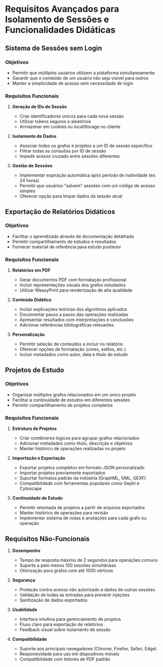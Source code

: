 # Requisitos Avançados para Isolamento de Sessões e Funcionalidades Didáticas

## Sistema de Sessões sem Login

### Objetivos
- Permitir que múltiplos usuários utilizem a plataforma simultaneamente
- Garantir que o conteúdo de um usuário não seja visível para outros
- Manter a simplicidade de acesso sem necessidade de login

### Requisitos Funcionais
1. **Geração de IDs de Sessão**
   - Criar identificadores únicos para cada nova sessão
   - Utilizar tokens seguros e aleatórios
   - Armazenar em cookies ou localStorage no cliente

2. **Isolamento de Dados**
   - Associar todos os grafos e projetos a um ID de sessão específico
   - Filtrar todas as consultas por ID de sessão
   - Impedir acesso cruzado entre sessões diferentes

3. **Gestão de Sessões**
   - Implementar expiração automática após período de inatividade (ex: 24 horas)
   - Permitir que usuários "salvem" sessões com um código de acesso simples
   - Oferecer opção para limpar dados da sessão atual

## Exportação de Relatórios Didáticos

### Objetivos
- Facilitar o aprendizado através de documentação detalhada
- Permitir compartilhamento de estudos e resultados
- Fornecer material de referência para estudo posterior

### Requisitos Funcionais
1. **Relatórios em PDF**
   - Gerar documentos PDF com formatação profissional
   - Incluir representações visuais dos grafos estudados
   - Utilizar WeasyPrint para renderização de alta qualidade

2. **Conteúdo Didático**
   - Incluir explicações teóricas dos algoritmos aplicados
   - Documentar passo a passo das operações realizadas
   - Apresentar resultados com interpretações e conclusões
   - Adicionar referências bibliográficas relevantes

3. **Personalização**
   - Permitir seleção de conteúdos a incluir no relatório
   - Oferecer opções de formatação (cores, estilos, etc.)
   - Incluir metadados como autor, data e título do estudo

## Projetos de Estudo

### Objetivos
- Organizar múltiplos grafos relacionados em um único projeto
- Facilitar a continuidade de estudos em diferentes sessões
- Permitir compartilhamento de projetos completos

### Requisitos Funcionais
1. **Estrutura de Projetos**
   - Criar contêineres lógicos para agrupar grafos relacionados
   - Adicionar metadados como título, descrição e objetivos
   - Manter histórico de operações realizadas no projeto

2. **Importação e Exportação**
   - Exportar projetos completos em formato JSON personalizado
   - Importar projetos previamente exportados
   - Suportar formatos padrão da indústria (GraphML, GML, GEXF)
   - Compatibilidade com ferramentas populares como Gephi e Cytoscape

3. **Continuidade de Estudo**
   - Permitir retomada de projetos a partir de arquivos exportados
   - Manter histórico de operações para revisão
   - Implementar sistema de notas e anotações para cada grafo ou operação

## Requisitos Não-Funcionais

1. **Desempenho**
   - Tempo de resposta máximo de 2 segundos para operações comuns
   - Suporte a pelo menos 100 sessões simultâneas
   - Otimização para grafos com até 1000 vértices

2. **Segurança**
   - Proteção contra acesso não autorizado a dados de outras sessões
   - Validação de todas as entradas para prevenir injeções
   - Sanitização de dados exportados

3. **Usabilidade**
   - Interface intuitiva para gerenciamento de projetos
   - Fluxo claro para exportação de relatórios
   - Feedback visual sobre isolamento de sessão

4. **Compatibilidade**
   - Suporte aos principais navegadores (Chrome, Firefox, Safari, Edge)
   - Responsividade para uso em dispositivos móveis
   - Compatibilidade com leitores de PDF padrão
